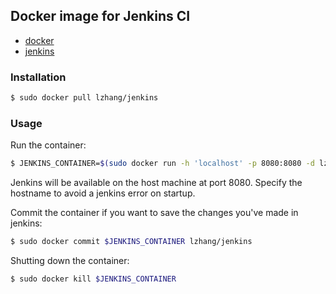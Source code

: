 ## Docker image for Jenkins CI

* [docker](http://www.docker.io/)
* [jenkins](http://jenkins-ci.org/)

### Installation

```sh
$ sudo docker pull lzhang/jenkins
```

### Usage

Run the container:

```sh
$ JENKINS_CONTAINER=$(sudo docker run -h 'localhost' -p 8080:8080 -d lzhang/jenkins)
```

Jenkins will be available on the host machine at port 8080. Specify the 
hostname to avoid a jenkins error on startup.

Commit the container if you want to save the changes you've made in jenkins:

```sh
$ sudo docker commit $JENKINS_CONTAINER lzhang/jenkins
```

Shutting down the container:

```sh
$ sudo docker kill $JENKINS_CONTAINER
```
